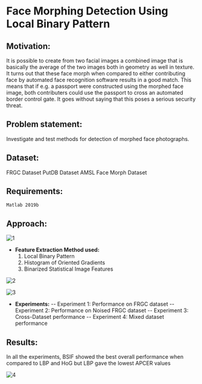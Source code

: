 # Face Morphing Detection Using Local Binary Pattern
 
## Motivation: 
It is possible to create from two facial images a combined image that is basically the average of the two images both in geometry as well in texture. It turns out that these face morph when compared to either contributing face by automated face recognition software results in a good match. This means that if e.g. a passport were constructed using the morphed face image, both contributers could use the passport to cross an automated border control gate. It goes without saying that this poses a serious security threat.

## Problem statement: 
Investigate and test methods for detection of morphed face photographs.

## Dataset: 
FRGC Dataset
PutDB Dataset
AMSL Face Morph Dataset

## Requirements:
`Matlab 2019b`

## Approach:
![1](https://user-images.githubusercontent.com/64839751/92324287-9ebd4a00-f040-11ea-92d0-3706bd30240f.png)

- **Feature Extraction Method used:**
    1. Local Binary Pattern
    2. Histogram of Oriented Gradients
    3. Binarized Statistical Image Features
 
 ![2](https://user-images.githubusercontent.com/64839751/92324285-9d8c1d00-f040-11ea-8317-b3cf6ddb2193.png)
 
 ![3](https://user-images.githubusercontent.com/64839751/92324288-9ebd4a00-f040-11ea-98e2-3518d144b0d5.png)
 
 
 - **Experiments:**
  -- Experiment 1: Performance on FRGC dataset
  -- Experiment 2: Performance on Noised FRGC dataset
  -- Experiment 3: Cross-Dataset performance
  -- Experiment 4: Mixed dataset performance
  
  ## Results: 
  In all the experiments, BSIF showed the best overall performance when compared to LBP and HoG but LBP gave the lowest APCER values
  
  ![4](https://user-images.githubusercontent.com/64839751/92324286-9e24b380-f040-11ea-9c80-3adb8c549e42.png)
  
  

